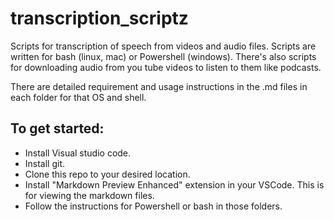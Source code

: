 # transcription_scriptz

Scripts for transcription of speech from videos and audio files. Scripts are written for bash (linux, mac) or Powershell (windows). There's also scripts for downloading audio from you tube videos to listen to them like podcasts.

There are detailed requirement and usage instructions in the .md files in each folder for that OS and shell.

## To get started:

- Install Visual studio code.
- Install git.
- Clone this repo to your desired location.
- Install "Markdown Preview Enhanced" extension in your VSCode. This is for viewing the markdown files.
- Follow the instructions for Powershell or bash in those folders.

